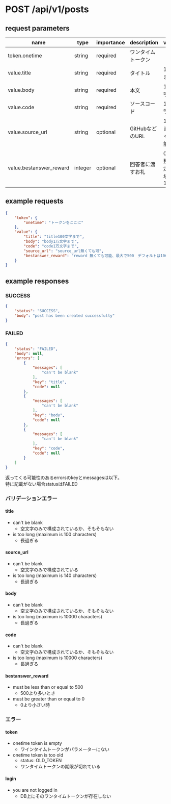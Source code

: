 # POST /api/v1/posts
## request parameters
| name | type | importance | description | validation | 
| ---- | ---- | ---------- | ----------- | ---------- | 
| token.onetime | string | required | ワンタイムトークン |            | 
| value.title | string | required | タイトル | 100文字まで | 
| value.body | string | required | 本文 | 10000文字まで | 
| value.code | string | required | ソースコード | 10000文字まで | 
| value.source_url | string | optional | GitHubなどのURL | 140文字まで。無くても可能。 | 
| value.bestanswer_reward | integer | optional | 回答者に渡すお礼 | 0-500の整数。指定しない場合は100 | 
## example requests
```json
{
    "token": { 
        "onetime": "トークンをここに"
    },
    "value": {
        "title": "title100文字まで", 
        "body": "body1万文字まで",
        "code": "code1万文字まで",
        "source_url": "source_url無くても可", 
        "bestanswer_reward": "reward 無くても可能、最大で500　デフォルトは100"
    } 
}
```
## example responses
### SUCCESS
```json
{
    "status": "SUCCESS",
    "body": "post has been created successfully"
}
```
### FAILED
```json
{
    "status": "FAILED",
    "body": null,
    "errors": [
        {
            "messages": [
                "can't be blank"
            ],
            "key": "title",
            "code": null
        },
        {
            "messages": [
                "can't be blank"
            ],
            "key": "body",
            "code": null
        },
        {
            "messages": [
                "can't be blank"
            ],
            "key": "code",
            "code": null
        }
    ]
}
```
返ってくる可能性のあるerrorsのkeyとmessagesは以下。  
特に記載がない場合statusはFAILED
### バリデーションエラー
#### title
- can't be blank
  - 空文字のみで構成されているか、そもそもない
- is too long (maximum is 100 characters)
  - 長過ぎる
#### source_url
- can't be blank
  - 空文字のみで構成されている
- is too long (maximum is 140 characters)
  - 長過ぎる
#### body
- can't be blank
  - 空文字のみで構成されているか、そもそもない
- is too long (maximum is 10000 characters)
  - 長過ぎる
#### code
- can't be blank
  - 空文字のみで構成されているか、そもそもない
- is too long (maximum is 10000 characters)
  - 長過ぎる
#### bestanswer_reward
- must be less than or equal to 500
  - 500より多いとき
- must be greater than or equal to 0
  - 0より小さい時
### エラー
#### token
- onetime token is empty
  - ワインタイムトークンがパラメーターにない
- onetime token is too old
  - status: OLD_TOKEN
  - ワンタイムトークンの期限が切れている
#### login
- you are not logged in
  - DB上にそのワンタイムトークンが存在しない
